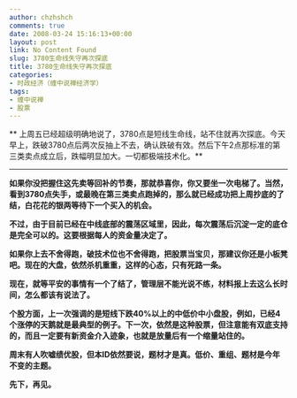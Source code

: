 ```yaml
---
author: chzhshch
comments: true
date: 2008-03-24 15:16:13+00:00
layout: post
link: No Content Found
slug: 3780生命线失守再次探底
title: 3780生命线失守再次探底
categories:
- 时政经济（缠中说禅经济学）
tags:
- 缠中说禅
- 股票
---
```


			

** 上周五已经超级明确地说了，3780点是短线生命线，站不住就再次探底。今天早上，跌破3780点后两次反抽上不去，确认跌破有效。然后下午2点那标准的第三类卖点成立后，跌幅明显加大。一切都极端技术化。**

** **

**如果你没把握住这先卖等回补的节奏，那就恭喜你，你又要坐一次电梯了。当然，看到3780点失手，或最晚在第三类卖点跑掉的，那么就已经成功把上周抄底的了结，白花花的银两等待下一个买入的机会。**

**不过，由于目前已经在中线底部的震荡区域里，因此，每次震荡后沉淀一定的底仓是完全可以的。这要根据每人的资金量决定了。**

**如果你上去不舍得跑，破技术位也不舍得跑，把股票当宝贝，那建议你还是小板凳吧。现在的大盘，依然杀机重重，这样的心态，只有死路一条。**

**现在，就等平安的事情有一个了结了，管理层不能光说不练，材料报上去这么长时间，怎么都该有说法了。**

**个股方面，上一次强调的是短线下跌40%以上的中低价中小盘股，例如，已经4个涨停的天鹅就是最典型的例子。下一次，依然是这种股票，但注意能有双底支持的，而且一定要有新资金介入迹象，也就是放量后有一个缩量站住的。**

**周末有人吹嘘绩优股，但本ID依然要说，题材才是真。低价、重组、题材是今年不变的主题。**

**先下，再见。**
